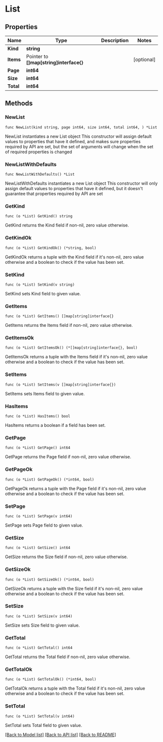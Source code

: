 # List

## Properties

Name | Type | Description | Notes
------------ | ------------- | ------------- | -------------
**Kind** | **string** |  | 
**Items** | Pointer to **[]map[string]interface{}** |  | [optional] 
**Page** | **int64** |  | 
**Size** | **int64** |  | 
**Total** | **int64** |  | 

## Methods

### NewList

`func NewList(kind string, page int64, size int64, total int64, ) *List`

NewList instantiates a new List object
This constructor will assign default values to properties that have it defined,
and makes sure properties required by API are set, but the set of arguments
will change when the set of required properties is changed

### NewListWithDefaults

`func NewListWithDefaults() *List`

NewListWithDefaults instantiates a new List object
This constructor will only assign default values to properties that have it defined,
but it doesn't guarantee that properties required by API are set

### GetKind

`func (o *List) GetKind() string`

GetKind returns the Kind field if non-nil, zero value otherwise.

### GetKindOk

`func (o *List) GetKindOk() (*string, bool)`

GetKindOk returns a tuple with the Kind field if it's non-nil, zero value otherwise
and a boolean to check if the value has been set.

### SetKind

`func (o *List) SetKind(v string)`

SetKind sets Kind field to given value.


### GetItems

`func (o *List) GetItems() []map[string]interface{}`

GetItems returns the Items field if non-nil, zero value otherwise.

### GetItemsOk

`func (o *List) GetItemsOk() (*[]map[string]interface{}, bool)`

GetItemsOk returns a tuple with the Items field if it's non-nil, zero value otherwise
and a boolean to check if the value has been set.

### SetItems

`func (o *List) SetItems(v []map[string]interface{})`

SetItems sets Items field to given value.

### HasItems

`func (o *List) HasItems() bool`

HasItems returns a boolean if a field has been set.

### GetPage

`func (o *List) GetPage() int64`

GetPage returns the Page field if non-nil, zero value otherwise.

### GetPageOk

`func (o *List) GetPageOk() (*int64, bool)`

GetPageOk returns a tuple with the Page field if it's non-nil, zero value otherwise
and a boolean to check if the value has been set.

### SetPage

`func (o *List) SetPage(v int64)`

SetPage sets Page field to given value.


### GetSize

`func (o *List) GetSize() int64`

GetSize returns the Size field if non-nil, zero value otherwise.

### GetSizeOk

`func (o *List) GetSizeOk() (*int64, bool)`

GetSizeOk returns a tuple with the Size field if it's non-nil, zero value otherwise
and a boolean to check if the value has been set.

### SetSize

`func (o *List) SetSize(v int64)`

SetSize sets Size field to given value.


### GetTotal

`func (o *List) GetTotal() int64`

GetTotal returns the Total field if non-nil, zero value otherwise.

### GetTotalOk

`func (o *List) GetTotalOk() (*int64, bool)`

GetTotalOk returns a tuple with the Total field if it's non-nil, zero value otherwise
and a boolean to check if the value has been set.

### SetTotal

`func (o *List) SetTotal(v int64)`

SetTotal sets Total field to given value.



[[Back to Model list]](../README.md#documentation-for-models) [[Back to API list]](../README.md#documentation-for-api-endpoints) [[Back to README]](../README.md)


